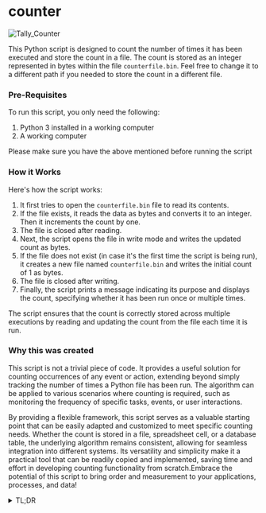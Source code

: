 # counter

<img src="https://upload.wikimedia.org/wikipedia/commons/c/c3/Tally_Counters.jpg" alt="Tally_Counter">

This Python script is designed to count the number of times it has been executed and store the count in a file. The count is stored as an integer represented in bytes within the file `counterfile.bin`. Feel free to change it to a different path if you needed to store the count in a different file.


### Pre-Requisites

To run this script, you only need the following:

1. Python 3 installed in a working computer
2. A working computer

Please make sure you have the above mentioned before running the script


### How it Works

Here's how the script works:

1. It first tries to open the `counterfile.bin` file to read its contents.
2. If the file exists, it reads the data as bytes and converts it to an integer. Then it increments the count by one.
3. The file is closed after reading.
4. Next, the script opens the file in write mode and writes the updated count as bytes.
5. If the file does not exist (in case it's the first time the script is being run), it creates a new file named `counterfile.bin` and writes the initial count of 1 as bytes.
6. The file is closed after writing.
7. Finally, the script prints a message indicating its purpose and displays the count, specifying whether it has been run once or multiple times.

The script ensures that the count is correctly stored across multiple executions by reading and updating the count from the file each time it is run.


### Why this was created

This script is not a trivial piece of code. It provides a useful solution for counting occurrences of any event or action, extending beyond simply tracking the number of times a Python file has been run. The algorithm can be applied to various scenarios where counting is required, such as monitoring the frequency of specific tasks, events, or user interactions.

By providing a flexible framework, this script serves as a valuable starting point that can be easily adapted and customized to meet specific counting needs. Whether the count is stored in a file, spreadsheet cell, or a database table, the underlying algorithm remains consistent, allowing for seamless integration into different systems. Its versatility and simplicity make it a practical tool that can be readily copied and implemented, saving time and effort in developing counting functionality from scratch.Embrace the potential of this script to bring order and measurement to your applications, processes, and data!

<details>
<summary>TL;DR</summary>
This script can be used to count the occurrences of any event or action, not just the number of times a Python file has been run. The algorithm remains the same, whether the count is stored in a file, spreadsheet cell, or a database table. It serves as a convenient starting point that can be easily copied, pasted, and customized to suit your specific needs.
</details>
